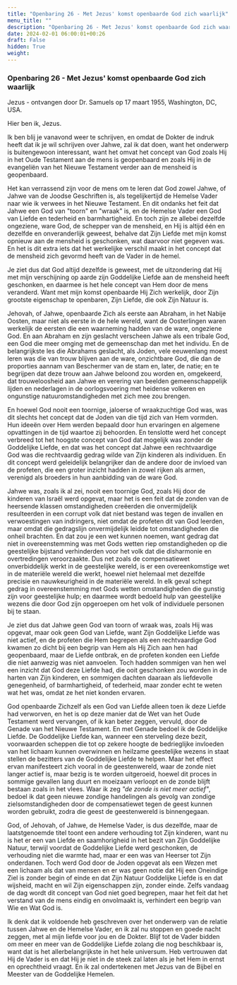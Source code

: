 ```yaml
---
title: "Openbaring 26 - Met Jezus' komst openbaarde God zich waarlijk"
menu_title: ""
description: "Openbaring 26 - Met Jezus' komst openbaarde God zich waarlijk"
date: 2024-02-01 06:00:01+00:26
draft: False
hidden: True
weight:
---
```

### Openbaring 26 - Met Jezus' komst openbaarde God zich waarlijk

Jezus - ontvangen door Dr. Samuels op 17 maart 1955, Washington, DC, USA.

Hier ben ik, Jezus.

Ik ben blij je vanavond weer te schrijven, en omdat de Dokter de indruk heeft dat ik je wil schrijven over Jahwe, zal ik dat doen, want het onderwerp is buitengewoon interessant, want het omvat het concept van God zoals Hij in het Oude Testament aan de mens is geopenbaard en zoals Hij in de evangeliën van het Nieuwe Testament verder aan de mensheid is geopenbaard.

Het kan verrassend zijn voor de mens om te leren dat God zowel Jahwe, of Jahwe van de Joodse Geschriften is, als tegelijkertijd de Hemelse Vader naar wie ik verwees in het Nieuwe Testament. En dit ondanks het feit dat Jahwe een God van "toorn" en "wraak" is, en de Hemelse Vader een God van Liefde en tederheid en barmhartigheid. En toch zijn ze allebei dezelfde ongeziene, ware God, de schepper van de mensheid, en Hij is altijd één en dezelfde en onveranderlijk geweest, behalve dat Zijn Liefde met mijn komst opnieuw aan de mensheid is geschonken, wat daarvoor niet gegeven was. En het is dit extra iets dat het werkelijke verschil maakt in het concept dat de mensheid zich gevormd heeft van de Vader in de hemel.

Je ziet dus dat God altijd dezelfde is geweest, met de uitzondering dat Hij met mijn verschijning op aarde zijn Goddelijke Liefde aan de mensheid heeft geschonken, en daarmee is het hele concept van Hem door de mens veranderd. Want met mijn komst openbaarde Hij Zich werkelijk, door Zijn grootste eigenschap te openbaren, Zijn Liefde, die ook Zijn Natuur is.

Jehovah, of Jahwe, openbaarde Zich als eerste aan Abraham, in het Nabije Oosten, maar niet als eerste in de hele wereld, want de Oosterlingen waren werkelijk de eersten die een waarneming hadden van de ware, ongeziene God. En aan Abraham en zijn geslacht verscheen Jahwe als een tribale God, een God die meer omging met de gemeenschap dan met het individu. En de belangrijkste les die Abrahams geslacht, als Joden, vele eeuwenlang moest leren was die van trouw blijven aan de ware, onzichtbare God, die dan de proporties aannam van Beschermer van de stam en, later, de natie; en te begrijpen dat deze trouw aan Jahwe beloond zou worden en, omgekeerd, dat trouweloosheid aan Jahwe en verering van beelden gemeenschappelijk lijden en nederlagen in de oorlogsvoering met heidense volkeren en ongunstige natuuromstandigheden met zich mee zou brengen.

En hoewel God nooit een toornige, jaloerse of wraakzuchtige God was, was dit slechts het concept dat de Joden van die tijd zich van Hem vormden. Hun ideeën over Hem werden bepaald door hun ervaringen en algemene opvattingen in de tijd waartoe zij behoorden. En tenslotte werd het concept verbreed tot het hoogste concept van God dat mogelijk was zonder de Goddelijke Liefde, en dat was het concept dat Jahwe een rechtvaardige God was die rechtvaardig gedrag wilde van Zijn kinderen als individuen. En dit concept werd geleidelijk belangrijker dan de andere door de invloed van de profeten, die een groter inzicht hadden in zowel rijken als armen, verenigd als broeders in hun aanbidding van de ware God.

Jahwe was, zoals ik al zei, nooit een toornige God, zoals Hij door de kinderen van Israël werd opgevat, maar het is een feit dat de zonden van de heersende klassen omstandigheden creëerden die onvermijdelijk resulteerden in een corrupt volk dat niet bestand was tegen de invallen en verwoestingen van indringers, niet omdat de profeten dit van God leerden, maar omdat die gedragslijn onvermijdelijk leidde tot omstandigheden die onheil brachten. En dat zou je een wet kunnen noemen, want gedrag dat niet in overeenstemming was met Gods wetten riep omstandigheden op die geestelijke bijstand verhinderden voor het volk dat die disharmonie en overtredingen veroorzaakte. Dus net zoals de compensatiewet onverbiddelijk werkt in de geestelijke wereld, is er een overeenkomstige wet in de materiële wereld die werkt, hoewel niet helemaal met dezelfde precisie en nauwkeurigheid in de materiële wereld. In elk geval schept gedrag in overeenstemming met Gods wetten omstandigheden die gunstig zijn voor geestelijke hulp; en daarmee wordt bedoeld hulp van geestelijke wezens die door God zijn opgeroepen om het volk of individuele personen bij te staan.

Je ziet dus dat Jahwe geen God van toorn of wraak was, zoals Hij was opgevat, maar ook geen God van Liefde, want Zijn Goddelijke Liefde was niet actief, en de profeten die Hem begrepen als een rechtvaardige God kwamen zo dicht bij een begrip van Hem als Hij Zich aan hen had geopenbaard, maar de Liefde ontbrak, en de profeten konden een Liefde die niet aanwezig was niet aanvoelen. Toch hadden sommigen van hen wel een inzicht dat God deze Liefde had, die ooit geschonken zou worden in de harten van Zijn kinderen, en sommigen dachten daaraan als liefdevolle genegenheid, of barmhartigheid, of tederheid, maar zonder echt te weten wat het was, omdat ze het niet konden ervaren.

God openbaarde Zichzelf als een God van Liefde alleen toen ik deze Liefde had verworven, en het is op deze manier dat de Wet van het Oude Testament werd vervangen, of ik kan beter zeggen, vervuld, door de Genade van het Nieuwe Testament. En met Genade bedoel ik de Goddelijke Liefde. De Goddelijke Liefde kan, wanneer een sterveling deze bezit, voorwaarden scheppen die tot op zekere hoogte de bedrieglijke invloeden van het lichaam kunnen overwinnen en heilzame geestelijke wezens in staat stellen de bezitters van de Goddelijke Liefde te helpen. Maar het effect ervan manifesteert zich vooral in de geestenwereld, waar de zonde niet langer actief is, maar bezig is te worden uitgeroeid, hoewel dit proces in sommige gevallen lang duurt en moeizaam verloopt en de zonde blijft bestaan zoals in het vlees. Waar ik zeg *"de zonde is niet meer actief"*, bedoel ik dat geen nieuwe zondige handelingen als gevolg van zondige zielsomstandigheden door de compensatiewet tegen de geest kunnen worden gebruikt, zodra die geest de geestenwereld is binnengegaan.

God, of Jehovah, of Jahwe, de Hemelse Vader, is dus dezelfde, maar de laatstgenoemde titel toont een andere verhouding tot Zijn kinderen, want nu is het er een van Liefde en saamhorigheid in het bezit van Zijn Goddelijke Natuur, terwijl voordat de Goddelijke Liefde werd geschonken, de verhouding niet die warmte had, maar er een was van Heerser tot Zijn onderdanen. Toch werd God door de Joden opgevat als een Wezen met een lichaam als dat van mensen en er was geen notie dat Hij een Oneindige Ziel is zonder begin of einde en dat Zijn Natuur Goddelijke Liefde is en dat wijsheid, macht en wil Zijn eigenschappen zijn, zonder einde. Zelfs vandaag de dag wordt dit concept van God niet goed begrepen, maar het feit dat het verstand van de mens eindig en onvolmaakt is, verhindert een begrip van Wie en Wat God is.

Ik denk dat ik voldoende heb geschreven over het onderwerp van de relatie tussen Jahwe en de Hemelse Vader, en ik zal nu stoppen en goede nacht zeggen, met al mijn liefde voor jou en de Dokter. Blijf tot de Vader bidden om meer en meer van de Goddelijke Liefde zolang die nog beschikbaar is, want dat is het allerbelangrijkste in het hele universum. Heb vertrouwen dat Hij de Vader is en dat Hij je niet in de steek zal laten als je het Hem in ernst en oprechtheid vraagt. En ik zal ondertekenen met Jezus van de Bijbel en Meester van de Goddelijke Hemelen.
